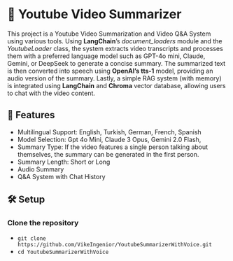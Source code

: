 # 🎥 Youtube Video Summarizer
This project is a Youtube Video Summarization and Video Q&A System using various tools. 
Using <b>LangChain</b>’s <i>document_loaders</i> module and the <i>YoutubeLoader</i> class, 
the system extracts video transcripts and processes them with a preferred language model such as GPT-4o mini, Claude, Gemini, or DeepSeek to generate a concise summary. 
The summarized text is then converted into speech using <b>OpenAI’s tts-1</b> model, providing an audio version of the summary.
Lastly, a simple RAG system (with memory) is integrated using <b>LangChain</b> and <b>Chroma</b> vector database, allowing users to chat with the video content.

## 🚀 Features
<ul>
  <li>Multilingual Support: English, Turkish, German, French, Spanish</li>
  <li>Model Selection: Gpt 4o Mini, Claude 3 Opus, Gemini 2.0 Flash, </li>
  <li>Summary Type: If the video features a single person talking about themselves, the summary can be generated in the first person.</li>
  <li>Summary Length: Short or Long</li>
  <li>Audio Summary</li>
  <li>Q&A System with Chat History</li>
</ul>

## 🛠 Setup
### Clone the repository
<ul>
  <li><code>git clone https://github.com/VikeIngenior/YoutubeSummarizerWithVoice.git</code></li>
  <li><code>cd YoutubeSummarizerWithVoice</code></li>
</ul>
